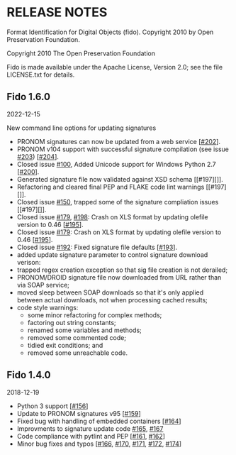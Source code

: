 RELEASE NOTES
=============

Format Identification for Digital Objects (fido).
Copyright 2010 by Open Preservation Foundation.

Copyright 2010 The Open Preservation Foundation

Fido is made available under the Apache License, Version 2.0; see the file
LICENSE.txt for details.

Fido 1.6.0
-------------

2022-12-15

New command line options for updating signatures

- PRONOM signatures can now be updated from a web service [[#202][]].
- PRONOM v104 support with successful signature compilation (see issue [#203][]) [[#204][]].
- Closed issue [#100][], Added Unicode support for Windows Python 2.7 [[#200][]].
- Generated signature file now validated against XSD schema [[#197][]].
- Refactoring and cleared final PEP and FLAKE code lint warnings [[#197][]].
- Closed issue [#150][], trapped some of the signature compliation issues [[#197][]].
- Closed issue [#179][], [#198][]: Crash on XLS format by updating olefile version to 0.46 [[#195][]].
- Closed issue [#179][]: Crash on XLS format by updating olefile version to 0.46 [[#195][]].
- Closed issue [#192][]: Fixed signature file defaults [[#193][]].
- added update signature parameter to control signature download verison:
- trapped regex creation exception so that sig file creation is not derailed;
- PRONOM/DROID signature file now downloaded from URL rather than via SOAP service;
- moved sleep between SOAP downloads so that it's only applied between actual downloads, not when processing cached results;
- code style warnings:
  - some minor refactoring for complex methods;
  - factoring out string constants;
  - renamed some variables and methods;
  - removed some commented code;
  - tidied exit conditions; and
  - removed some unreachable code.

[#100]: https://github.com/openpreserve/fido/issues/100
[#150]: https://github.com/openpreserve/fido/issues/150
[#179]: https://github.com/openpreserve/fido/issues/179
[#192]: https://github.com/openpreserve/fido/issues/192
[#193]: https://github.com/openpreserve/fido/pull/193
[#195]: https://github.com/openpreserve/fido/pull/195
[#198]: https://github.com/openpreserve/fido/issues/198
[#200]: https://github.com/openpreserve/fido/pull/200
[#202]: https://github.com/openpreserve/fido/pull/202
[#203]: https://github.com/openpreserve/fido/issues/203
[#204]: https://github.com/openpreserve/fido/pull/204

Fido 1.4.0
-------------

2018-12-19

- Python 3 support [[#156][]]
- Update to PRONOM signatures v95 [[#159][]]
- Fixed bug with handling of embedded containers [[#164][]]
- Improvments to signature update code [#165][], [#167][]
- Code compliance with pytlint and PEP [[#161][], [#162][]]
- Minor bug fixes and typos [[#166][], [#170][], [#171][], [#172][], [#174][]]

[#156]: https://github.com/openpreserve/fido/pull/156
[#159]: https://github.com/openpreserve/fido/pull/159
[#161]: https://github.com/openpreserve/fido/pull/161
[#162]: https://github.com/openpreserve/fido/pull/162
[#164]: https://github.com/openpreserve/fido/pull/164
[#165]: https://github.com/openpreserve/fido/pull/165
[#166]: https://github.com/openpreserve/fido/pull/166
[#167]: https://github.com/openpreserve/fido/pull/167
[#170]: https://github.com/openpreserve/fido/pull/170
[#171]: https://github.com/openpreserve/fido/pull/171
[#172]: https://github.com/openpreserve/fido/pull/172
[#174]: https://github.com/openpreserve/fido/pull/174
